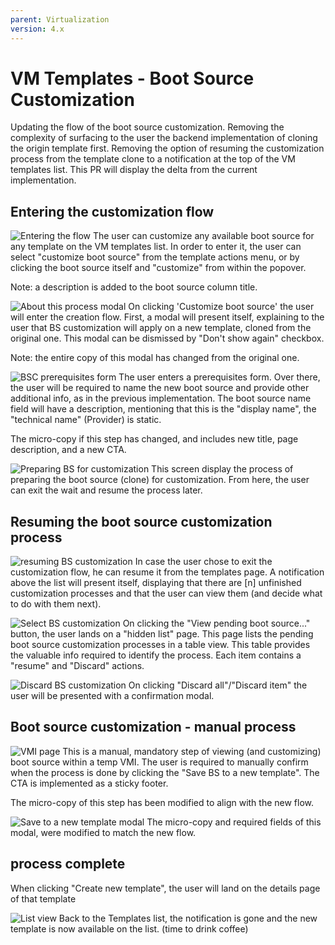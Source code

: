 ```yaml
---
parent: Virtualization
version: 4.x
---
```


# VM Templates - Boot Source Customization
Updating the flow of the boot source customization.
Removing the complexity of surfacing to the user the backend implementation of cloning the origin template first.
Removing the option of resuming the customization process from the template clone to a notification at the top of the VM templates list.
This PR will display the delta from the current implementation.

## Entering the customization flow
![Entering the flow](img/BS-00.jpg)
The user can customize any available boot source for any template on the VM templates list.
In order to enter it, the user can select "customize boot source" from the template actions menu,
or by clicking the boot source itself and "customize" from within the popover.

Note: a description is added to the boot source column title.

![About this process modal](img/BS-01.jpg)
On clicking 'Customize boot source' the user will enter the creation flow.
First, a modal will present itself, explaining to the user that BS customization will apply on a new template, cloned from the original one.
This modal can be dismissed by "Don't show again" checkbox.

Note: the entire copy of this modal has changed from the original one.

![BSC prerequisites form](img/BS-10.jpg)
The user enters a prerequisites form.
Over there, the user will be required to name the new boot source and provide other additional info, as in the previous implementation.
The boot source name field will have a description, mentioning that this is the "display name", the "technical name" (Provider) is static.

The micro-copy if this step has changed, and includes new title, page description, and a new CTA.

![Preparing BS for customization](img/BS-20.jpg)
This screen display the process of preparing the boot source (clone) for customization.
From here, the user can exit the wait and resume the process later.

## Resuming the boot source customization process
![resuming BS customization](img/BS-30.jpg)
In case the user chose to exit the customization flow, he can resume it from the templates page.
A notification above the list will present itself, displaying that there are [n] unfinished customization processes and that the user can view them (and decide what to do with them next).

![Select BS customization](img/BS-31.jpg)
On clicking the "View pending boot source..." button, the user lands on a "hidden list" page.
This page lists the pending boot source customization processes in a table view.
This table provides the valuable info required to identify the process.
Each item contains a "resume" and "Discard" actions.

![Discard BS customization](img/BS-32.jpg)
On clicking "Discard all"/"Discard item" the user will be presented with a confirmation modal.


## Boot source customization - manual process
![VMI page](img/BS-40.jpg)
This is a manual, mandatory step of viewing (and customizing) boot source within a temp VMI.
The user is required to manually confirm when the process is done by clicking  the "Save BS to a new template".
The CTA is implemented as a sticky footer. 

The micro-copy of this step has been modified to align with the new flow.

![Save to a new template modal](img/BS-41.jpg)
The micro-copy and required fields of this modal, were modified to match the new flow.

## process complete
When clicking "Create new template", the user will land on the details page of that template

![List view](img/BS-50.jpg)
Back to the Templates list, the notification is gone and the new template is now available on the list.
(time to drink coffee)
